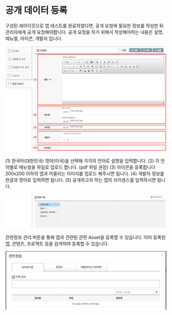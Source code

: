 # 공개 데이터 등록

구성된 레아이웃으로 앱 테스트를 완료하였다면, 공개 요청에 필요한 정보를 작성한 뒤 관리자에게 공개 요청해야합니다. 공개 요청을 하기 위해서 작성해야하는 내용은 설명, 매뉴얼, 아이콘, 개발자 입니다.

![공개데이터 등록](/images/solverdev/08/image11.png)

(1) 한국어(대한민국) 영어(미국)을 선택해 각각의 언어로 설명을 입력합니다.
(2) 각 언어별로 매뉴얼을 파일로 업로드 합니다. (pdf 파일 권장)
(3) 아이콘을 등록합니다 200x200 이하의 앱과 어울리는 이미지를 업로드 해주시면 됩니다.
(4) 개발자 정보를 한글과 영어로 입력하면 됩니다.
(5) 공개하고자 하는 앱의 라이센스를 입력하시면 됩니다.

![관련정보 관리](/images/solverdev/08/image12.png)

관련정보 관리 버튼을 통해 앱과 관련된 관련 Asset을 등록할 수 있습니다. 이미 등록된 앱, 콘텐츠, 프로젝트 등을 검색하여 등록할 수 있습니다.

![관련정보 등록](/images/solverdev/08/image13.png)
